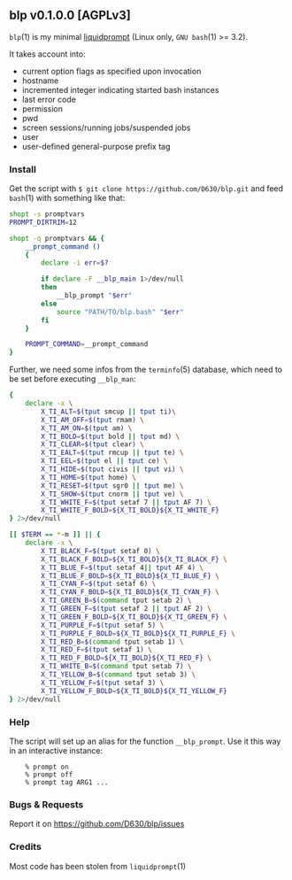 ## blp v0.1.0.0 [AGPLv3]

`blp`(1) is my minimal [liquidprompt](https://github.com/nojhan/liquidprompt) (Linux only, `GNU bash`(1) >= 3.2).

It takes account into:
- current option flags as specified upon invocation
- hostname
- incremented integer indicating started bash instances
- last error code
- permission
- pwd
- screen sessions/running jobs/suspended jobs
- user
- user-defined general-purpose prefix tag

### Install

Get the script with `$ git clone https://github.com/D630/blp.git` and feed `bash`(1) with something like that:

```sh
shopt -s promptvars
PROMPT_DIRTRIM=12

shopt -q promptvars && {
    __prompt_command ()
    {
        declare -i err=$?

        if declare -F __blp_main 1>/dev/null
        then
            __blp_prompt "$err"
        else
            source "PATH/TO/blp.bash" "$err"
        fi
    }

    PROMPT_COMMAND=__prompt_command
}

```

Further, we need some infos from the `terminfo`(5) database, which need to be set before executing `__blp_man`:

```sh
{
    declare -x \
        X_TI_ALT=$(tput smcup || tput ti)\
        X_TI_AM_OFF=$(tput rmam) \
        X_TI_AM_ON=$(tput am) \
        X_TI_BOLD=$(tput bold || tput md) \
        X_TI_CLEAR=$(tput clear) \
        X_TI_EALT=$(tput rmcup || tput te) \
        X_TI_EEL=$(tput el || tput ce) \
        X_TI_HIDE=$(tput civis || tput vi) \
        X_TI_HOME=$(tput home) \
        X_TI_RESET=$(tput sgr0 || tput me) \
        X_TI_SHOW=$(tput cnorm || tput ve) \
        X_TI_WHITE_F=$(tput setaf 7 || tput AF 7) \
        X_TI_WHITE_F_BOLD=${X_TI_BOLD}${X_TI_WHITE_F}
} 2>/dev/null

[[ $TERM == *-m ]] || {
    declare -x \
        X_TI_BLACK_F=$(tput setaf 0) \
        X_TI_BLACK_F_BOLD=${X_TI_BOLD}${X_TI_BLACK_F} \
        X_TI_BLUE_F=$(tput setaf 4|| tput AF 4) \
        X_TI_BLUE_F_BOLD=${X_TI_BOLD}${X_TI_BLUE_F} \
        X_TI_CYAN_F=$(tput setaf 6) \
        X_TI_CYAN_F_BOLD=${X_TI_BOLD}${X_TI_CYAN_F} \
        X_TI_GREEN_B=$(command tput setab 2) \
        X_TI_GREEN_F=$(tput setaf 2 || tput AF 2) \
        X_TI_GREEN_F_BOLD=${X_TI_BOLD}${X_TI_GREEN_F} \
        X_TI_PURPLE_F=$(tput setaf 5) \
        X_TI_PURPLE_F_BOLD=${X_TI_BOLD}${X_TI_PURPLE_F} \
        X_TI_RED_B=$(command tput setab 1) \
        X_TI_RED_F=$(tput setaf 1) \
        X_TI_RED_F_BOLD=${X_TI_BOLD}${X_TI_RED_F} \
        X_TI_WHITE_B=$(command tput setab 7) \
        X_TI_YELLOW_B=$(command tput setab 3) \
        X_TI_YELLOW_F=$(tput setaf 3) \
        X_TI_YELLOW_F_BOLD=${X_TI_BOLD}${X_TI_YELLOW_F}
} 2>/dev/null
```

### Help

The script will set up an alias for the function `__blp_prompt`. Use it this way in an interactive instance:

```
    % prompt on
    % prompt off
    % prompt tag ARG1 ...
```

### Bugs & Requests

Report it on https://github.com/D630/blp/issues

### Credits

Most code has been stolen from `liquidprompt`(1)
